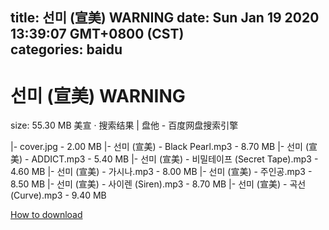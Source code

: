 
title: 선미 (宣美) WARNING
date: Sun Jan 19 2020 13:39:07 GMT+0800 (CST)    
categories: baidu
---

# 선미 (宣美) WARNING
size: 55.30 MB
 美宣 · 搜索结果 | 盘他 - 百度网盘搜索引擎
 
|- cover.jpg - 2.00 MB
|- 선미 (宣美) - Black Pearl.mp3 - 8.70 MB
|- 선미 (宣美) - ADDICT.mp3 - 5.40 MB
|- 선미 (宣美) - 비밀테이프 (Secret Tape).mp3 - 4.60 MB
|- 선미 (宣美) - 가시나.mp3 - 8.00 MB
|- 선미 (宣美) - 주인공.mp3 - 8.50 MB
|- 선미 (宣美) - 사이렌 (Siren).mp3 - 8.70 MB
|- 선미 (宣美) - 곡선 (Curve).mp3 - 9.40 MB

[How to download](https://bpcam.bemobtrk.com/go/2ceec3aa-1ca2-46d6-b9ff-aaa5c184517c?jno=4135)